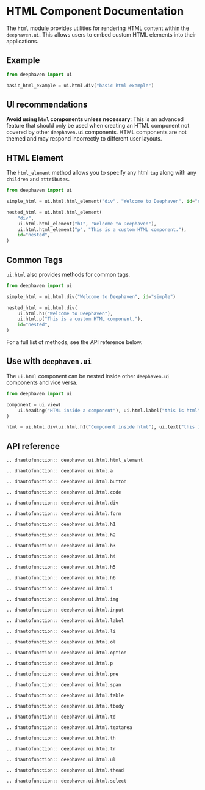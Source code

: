 # HTML Component Documentation

The `html` module provides utilities for rendering HTML content within the `deephaven.ui`. This allows users to embed custom HTML elements into their applications.

## Example

```python
from deephaven import ui

basic_html_example = ui.html.div("basic html example")
```

## UI recommendations

**Avoid using `html` components unless necessary**: This is an advanced feature that should only be used when creating an HTML component not covered by other `deephaven.ui` components. HTML components are not themed and may respond incorrectly to different user layouts.

## HTML Element

The `html_element` method allows you to specify any html `tag` along with any `children` and `attributes`.

```python
from deephaven import ui

simple_html = ui.html.html_element("div", "Welcome to Deephaven", id="simple")

nested_html = ui.html.html_element(
    "div",
    ui.html.html_element("h1", "Welcome to Deephaven"),
    ui.html.html_element("p", "This is a custom HTML component."),
    id="nested",
)
```

## Common Tags

`ui.html` also provides methods for common tags.

```python
from deephaven import ui

simple_html = ui.html.div("Welcome to Deephaven", id="simple")

nested_html = ui.html.div(
    ui.html.h1("Welcome to Deephaven"),
    ui.html.p("This is a custom HTML component."),
    id="nested",
)
```

For a full list of methods, see the API reference below.

## Use with `deephaven.ui`

The `ui.html` component can be nested inside other `deephaven.ui` components and vice versa.

```python
from deephaven import ui

component = ui.view(
    ui.heading("HTML inside a component"), ui.html.label("this is html")
)

html = ui.html.div(ui.html.h1("Component inside html"), ui.text("this is a component"))
```

## API reference

```{eval-rst}
.. dhautofunction:: deephaven.ui.html.html_element

.. dhautofunction:: deephaven.ui.html.a

.. dhautofunction:: deephaven.ui.html.button

.. dhautofunction:: deephaven.ui.html.code

.. dhautofunction:: deephaven.ui.html.div

.. dhautofunction:: deephaven.ui.html.form

.. dhautofunction:: deephaven.ui.html.h1

.. dhautofunction:: deephaven.ui.html.h2

.. dhautofunction:: deephaven.ui.html.h3

.. dhautofunction:: deephaven.ui.html.h4

.. dhautofunction:: deephaven.ui.html.h5

.. dhautofunction:: deephaven.ui.html.h6

.. dhautofunction:: deephaven.ui.html.i

.. dhautofunction:: deephaven.ui.html.img

.. dhautofunction:: deephaven.ui.html.input

.. dhautofunction:: deephaven.ui.html.label

.. dhautofunction:: deephaven.ui.html.li

.. dhautofunction:: deephaven.ui.html.ol

.. dhautofunction:: deephaven.ui.html.option

.. dhautofunction:: deephaven.ui.html.p

.. dhautofunction:: deephaven.ui.html.pre

.. dhautofunction:: deephaven.ui.html.span

.. dhautofunction:: deephaven.ui.html.table

.. dhautofunction:: deephaven.ui.html.tbody

.. dhautofunction:: deephaven.ui.html.td

.. dhautofunction:: deephaven.ui.html.textarea

.. dhautofunction:: deephaven.ui.html.th

.. dhautofunction:: deephaven.ui.html.tr

.. dhautofunction:: deephaven.ui.html.ul

.. dhautofunction:: deephaven.ui.html.thead

.. dhautofunction:: deephaven.ui.html.select
```
